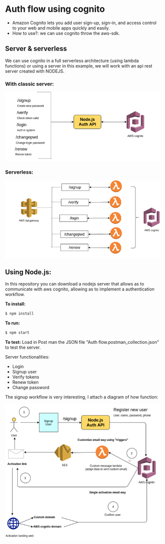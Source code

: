 # Auth flow using cognito

- Amazon Cognito lets you add user sign-up, sign-in, and access control to your web and mobile apps quickly and easily.
- How to use?: we can use cognito throw the aws-sdk.

## Server & serverless
We can use cognito in a full serverless architecture (using lambda functions) or using a server in this example, we will work with an api rest server created with NODEJS.

### With classic server:

![N|Solid](https://github.com/damiancipolat/AuthFlow-Nodejs-Cognito/blob/master/doc/using-server.png?raw=true)

### Serverless:

![N|Solid](https://github.com/damiancipolat/AuthFlow-Nodejs-Cognito/blob/master/doc/using-serverless.png?raw=true)


## Using Node.js:
In this repository you can download a nodejs server that allows as to communicate with aws cognito, allowing as to implement a authentication workflow.

**To install:**
```sh
$ npm install
```

**To run:**
```sh
$ npm start
```

**To test:**
Load in Post man the JSON file "Auth flow.postman_collection.json" to test the server.

Server functionalities:

- Login
- Signup user
- Verify tokens
- Renew token
- Change password

The signup workflow is very interesting, I attach a diagram of how function:

![N|Solid](https://github.com/damiancipolat/AuthFlow-Nodejs-Cognito/blob/master/doc/signup-flow.png?raw=true)

